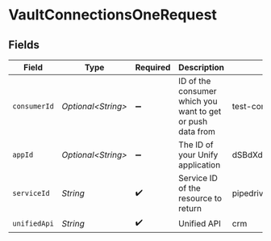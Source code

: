 # VaultConnectionsOneRequest


## Fields

| Field                                                      | Type                                                       | Required                                                   | Description                                                | Example                                                    |
| ---------------------------------------------------------- | ---------------------------------------------------------- | ---------------------------------------------------------- | ---------------------------------------------------------- | ---------------------------------------------------------- |
| `consumerId`                                               | *Optional\<String>*                                        | :heavy_minus_sign:                                         | ID of the consumer which you want to get or push data from | test-consumer                                              |
| `appId`                                                    | *Optional\<String>*                                        | :heavy_minus_sign:                                         | The ID of your Unify application                           | dSBdXd2H6Mqwfg0atXHXYcysLJE9qyn1VwBtXHX                    |
| `serviceId`                                                | *String*                                                   | :heavy_check_mark:                                         | Service ID of the resource to return                       | pipedrive                                                  |
| `unifiedApi`                                               | *String*                                                   | :heavy_check_mark:                                         | Unified API                                                | crm                                                        |